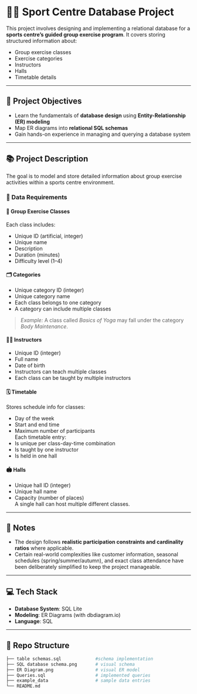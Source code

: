 # 🏋️‍♀️ Sport Centre Database Project

This project involves designing and implementing a relational database for a **sports centre’s guided group exercise program**. It covers storing structured information about:

- Group exercise classes  
- Exercise categories  
- Instructors  
- Halls  
- Timetable details  

---

## 🎯 Project Objectives

- Learn the fundamentals of **database design** using **Entity-Relationship (ER) modeling**
- Map ER diagrams into **relational SQL schemas**
- Gain hands-on experience in managing and querying a database system

---

## 📚 Project Description

The goal is to model and store detailed information about group exercise activities within a sports centre environment.

### 📌 Data Requirements

#### 🧘 Group Exercise Classes
Each class includes:
- Unique ID (artificial, integer)
- Unique name
- Description
- Duration (minutes)
- Difficulty level (1–4)

#### 🗂️ Categories
- Unique category ID (integer)
- Unique category name  
- Each class belongs to one category  
- A category can include multiple classes  
> *Example:* A class called *Basics of Yoga* may fall under the category *Body Maintenance*.

#### 👩‍🏫 Instructors
- Unique ID (integer)
- Full name
- Date of birth  
- Instructors can teach multiple classes  
- Each class can be taught by multiple instructors

#### 🗓️ Timetable
Stores schedule info for classes:
- Day of the week
- Start and end time
- Maximum number of participants  
Each timetable entry:
- Is unique per class-day-time combination  
- Is taught by one instructor  
- Is held in one hall  

#### 🏟️ Halls
- Unique hall ID (integer)
- Unique hall name
- Capacity (number of places)  
A single hall can host multiple different classes.

---

## 📝 Notes

- The design follows **realistic participation constraints and cardinality ratios** where applicable.
- Certain real-world complexities like customer information, seasonal schedules (spring/summer/autumn), and exact class attendance have been deliberately simplified to keep the project manageable.

---

## 💻 Tech Stack

- **Database System**: SQL Lite  
- **Modeling**: ER Diagrams (with dbdiagram.io)  
- **Language**: SQL

---

## 📂 Repo Structure

```bash
├── table schemas.sql             #schema implementation
├── SQL database schema.png       # visual schema
├── ER Diagram.png                # visual ER model
├── Queries.sql                   # implemented queries
├── example_data                  # sample data entries
└── README.md
